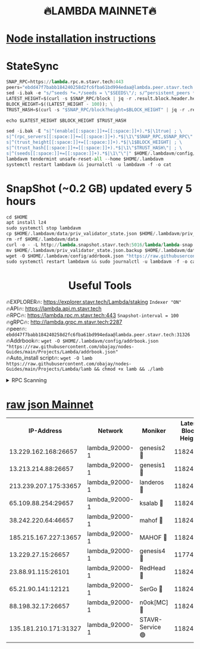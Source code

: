 <h1 align="center"> 🔥LAMBDA MAINNET🔥</h1>


[Node installation instructions](https://github.com/obajay/nodes-Guides/tree/main/Projects/Lambda)
=


# StateSync
```python
SNAP_RPC=https://lambda.rpc.m.stavr.tech:443
peers="ebdd47f7babb184240258d2fc6fba61bd994edaa@lambda.peer.stavr.tech:31326" 
sed -i.bak -e "s/^seeds *=.*/seeds = \"$SEEDS\"/; s/^persistent_peers *=.*/persistent_peers = \"$PEERS\"/" $HOME/.lambdavm/config/config.toml
LATEST_HEIGHT=$(curl -s $SNAP_RPC/block | jq -r .result.block.header.height); \
BLOCK_HEIGHT=$((LATEST_HEIGHT - 100)); \
TRUST_HASH=$(curl -s "$SNAP_RPC/block?height=$BLOCK_HEIGHT" | jq -r .result.block_id.hash)

echo $LATEST_HEIGHT $BLOCK_HEIGHT $TRUST_HASH

sed -i.bak -E "s|^(enable[[:space:]]+=[[:space:]]+).*$|\1true| ; \
s|^(rpc_servers[[:space:]]+=[[:space:]]+).*$|\1\"$SNAP_RPC,$SNAP_RPC\"| ; \
s|^(trust_height[[:space:]]+=[[:space:]]+).*$|\1$BLOCK_HEIGHT| ; \
s|^(trust_hash[[:space:]]+=[[:space:]]+).*$|\1\"$TRUST_HASH\"| ; \
s|^(seeds[[:space:]]+=[[:space:]]+).*$|\1\"\"|" $HOME/.lambdavm/config/config.toml
lambdavm tendermint unsafe-reset-all --home $HOME/.lambdavm
systemctl restart lambdavm && journalctl -u lambdavm -f -o cat

```
# SnapShot (~0.2 GB) updated every 5 hours
```python
cd $HOME
apt install lz4
sudo systemctl stop lambdavm
cp $HOME/.lambdavm/data/priv_validator_state.json $HOME/.lambdavm/priv_validator_state.json.backup
rm -rf $HOME/.lambdavm/data
curl -o - -L http://lambda.snapshot.stavr.tech:5016/lambda/lambda-snap.tar.lz4 | lz4 -c -d - | tar -x -C $HOME/.lambdavm --strip-components 2
mv $HOME/.lambdavm/priv_validator_state.json.backup $HOME/.lambdavm/data/priv_validator_state.json
wget -O $HOME/.lambdavm/config/addrbook.json "https://raw.githubusercontent.com/obajay/nodes-Guides/main/Projects/Lambda/addrbook.json"
sudo systemctl restart lambdavm && sudo journalctl -u lambdavm -f -o cat
```
 <h1 align="center"> Useful Tools</h1>

🔥EXPLORER🔥:      https://explorer.stavr.tech/Lambda/staking	        `Indexer "ON"` \
🔥API🔥: 			 		 https://lambda.api.m.stavr.tech \
🔥RPC🔥:           https://lambda.rpc.m.stavr.tech:443	              `Snapshot-interval = 100` \
🔥gRPC🔥:          http://lambda.grpc.m.stavr.tech:2287 \
🔥peer🔥:					 `ebdd47f7babb184240258d2fc6fba61bd994edaa@lambda.peer.stavr.tech:31326` \
🔥Addrbook🔥:    ```wget -O $HOME/.lambdavm/config/addrbook.json "https://raw.githubusercontent.com/obajay/nodes-Guides/main/Projects/Lambda/addrbook.json"``` \
🔥Auto_install script🔥: ```wget -O lamb https://raw.githubusercontent.com/obajay/nodes-Guides/main/Projects/Lambda/lamb && chmod +x lamb && ./lamb```


<details>
<summary>RPC Scanning</summary>

<h2 align="center"> We scan nodes in real time every 4 hours. And we provide the final result of RPC endpoints.
We cannot influence the operation of these nodes in any way. </h2>


```python
If Voting Power is higher than 0 --> then the Node is a validator of the network and may be subject to attack and be a potential threat to the chain.
```
```python
We marked such validators with a red symbol
```

</details>

[raw json Mainnet](https://rpc-check.lambm.stavr.tech/lambm/rpc-lambm-result.json)
=


<table><tr><th>IP-Address</th><th>Network</th><th>Moniker</th><th>Latest Block Height</th><th>Earliest Block Height</th><th>Catching Up</th><th>Tx Index</th><th>Voting Power</th><th>Scan Time</th></tr><tr><td>13.229.162.168:26657</td><td>lambda_92000-1</td><td>genesis2 🔴</td><td>11824563</td><td>1</td><td>False</td><td>on</td><td>16894314</td><td>2024-02-21T06:02:33.593183305UTC</td></tr><tr><td>13.213.214.88:26657</td><td>lambda_92000-1</td><td>genesis1 🔴</td><td>11824564</td><td>1</td><td>False</td><td>on</td><td>107835</td><td>2024-02-21T06:02:38.524896784UTC</td></tr><tr><td>213.239.207.175:33657</td><td>lambda_92000-1</td><td>landeros 🔴</td><td>11824562</td><td>8136001</td><td>False</td><td>off</td><td>1756383</td><td>2024-02-21T06:02:25.987112095UTC</td></tr><tr><td>65.109.88.254:29657</td><td>lambda_92000-1</td><td>ksalab 🔴</td><td>11824565</td><td>8715001</td><td>False</td><td>on</td><td>510465</td><td>2024-02-21T06:02:43.439160020UTC</td></tr><tr><td>38.242.220.64:46657</td><td>lambda_92000-1</td><td>mahof 🔴</td><td>11824566</td><td>10131001</td><td>False</td><td>off</td><td>770350</td><td>2024-02-21T06:02:48.206294949UTC</td></tr><tr><td>185.215.167.227:13657</td><td>lambda_92000-1</td><td>MAHOF 🔴</td><td>11824564</td><td>10134001</td><td>False</td><td>on</td><td>2051510</td><td>2024-02-21T06:02:37.218752667UTC</td></tr><tr><td>13.229.27.15:26657</td><td>lambda_92000-1</td><td>genesis4 🔴</td><td>11774832</td><td>11043001</td><td>False</td><td>on</td><td>9665448</td><td>2024-02-21T06:02:36.905972110UTC</td></tr><tr><td>23.88.91.115:26101</td><td>lambda_92000-1</td><td>RedHead 🔴</td><td>11824562</td><td>11724562</td><td>False</td><td>off</td><td>553202</td><td>2024-02-21T06:02:26.276513412UTC</td></tr><tr><td>65.21.90.141:12121</td><td>lambda_92000-1</td><td>SerGo 🔴</td><td>11824566</td><td>11724566</td><td>False</td><td>off</td><td>10612149</td><td>2024-02-21T06:02:47.904895071UTC</td></tr><tr><td>88.198.32.17:26657</td><td>lambda_92000-1</td><td>n0ok[MC] 🔴</td><td>11824566</td><td>11724566</td><td>False</td><td>off</td><td>1578630</td><td>2024-02-21T06:02:51.228021324UTC</td></tr><tr><td>135.181.210.171:31327</td><td>lambda_92000-1</td><td>STAVR-Service 🟢</td><td>11824565</td><td>11822501</td><td>False</td><td>on</td><td>0</td><td>2024-02-21T06:02:43.016678670UTC</td></tr></table>
